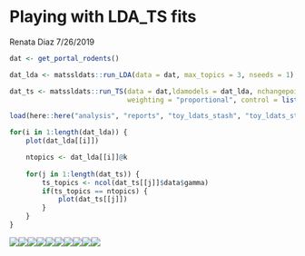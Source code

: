 Playing with LDA\_TS fits
================
Renata Diaz
7/26/2019

``` r
dat <- get_portal_rodents()
```

``` r
dat_lda <- matssldats::run_LDA(data = dat, max_topics = 3, nseeds = 1)
```

``` r
dat_ts <- matssldats::run_TS(data = dat,ldamodels = dat_lda, nchangepoints = c(0, 1), 
                             weighting = "proportional", control = list(nit = 100))
```

``` r
load(here::here("analysis", "reports", "toy_ldats_stash", "toy_ldats_stash.RData"))
```

``` r
for(i in 1:length(dat_lda)) {
    plot(dat_lda[[i]])

    ntopics <- dat_lda[[i]]@k
    
    for(j in 1:length(dat_ts)) {
        ts_topics <- ncol(dat_ts[[j]]$data$gamma)
        if(ts_topics == ntopics) {
            plot(dat_ts[[j]])
        }
    }
}
```

![](toy_ldats_files/figure-markdown_github/plot%20LDAs%20and%20TS%20fits%20for%20each%20combination-1.png)![](toy_ldats_files/figure-markdown_github/plot%20LDAs%20and%20TS%20fits%20for%20each%20combination-2.png)![](toy_ldats_files/figure-markdown_github/plot%20LDAs%20and%20TS%20fits%20for%20each%20combination-3.png)![](toy_ldats_files/figure-markdown_github/plot%20LDAs%20and%20TS%20fits%20for%20each%20combination-4.png)![](toy_ldats_files/figure-markdown_github/plot%20LDAs%20and%20TS%20fits%20for%20each%20combination-5.png)![](toy_ldats_files/figure-markdown_github/plot%20LDAs%20and%20TS%20fits%20for%20each%20combination-6.png)![](toy_ldats_files/figure-markdown_github/plot%20LDAs%20and%20TS%20fits%20for%20each%20combination-7.png)![](toy_ldats_files/figure-markdown_github/plot%20LDAs%20and%20TS%20fits%20for%20each%20combination-8.png)![](toy_ldats_files/figure-markdown_github/plot%20LDAs%20and%20TS%20fits%20for%20each%20combination-9.png)![](toy_ldats_files/figure-markdown_github/plot%20LDAs%20and%20TS%20fits%20for%20each%20combination-10.png)
